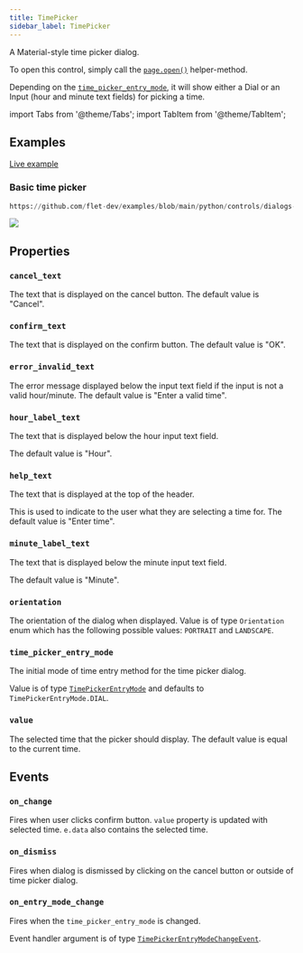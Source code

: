 ```yaml
---
title: TimePicker
sidebar_label: TimePicker
---
```


A Material-style time picker dialog.

To open this control, simply call the [`page.open()`](/docs/controls/page#opencontrol) helper-method.

Depending on the [`time_picker_entry_mode`](/docs/controls/timepicker#time_picker_entry_mode), it will show either a Dial or an Input (hour and minute text fields) for picking a time.

import Tabs from '@theme/Tabs';
import TabItem from '@theme/TabItem';

## Examples

[Live example](https://flet-controls-gallery.fly.dev/dialogs/timepicker)

### Basic time picker


```python reference
https://github.com/flet-dev/examples/blob/main/python/controls/dialogs-alerts-panels/time-picker/time-picker-basic.py
```


<img src="/img/docs/controls/timepicker/time-picker.png" className="screenshot-50" />

## Properties

### `cancel_text`

The text that is displayed on the cancel button. The default value is "Cancel".

### `confirm_text`

The text that is displayed on the confirm button. The default value is "OK".

### `error_invalid_text`

The error message displayed below the input text field if the input is not a valid hour/minute. The default value is "Enter a valid time".

### `hour_label_text`

The text that is displayed below the hour input text field.

The default value is "Hour".

### `help_text`

The text that is displayed at the top of the header.

This is used to indicate to the user what they are selecting a time for. The default value is "Enter time".

### `minute_label_text`

The text that is displayed below the minute input text field.

The default value is "Minute".

### `orientation`

The orientation of the dialog when displayed. Value is of type `Orientation` enum which has the following possible values: `PORTRAIT` and `LANDSCAPE`.

### `time_picker_entry_mode`

The initial mode of time entry method for the time picker dialog.

Value is of type [`TimePickerEntryMode`](/docs/reference/types/timepickerentrymode) and defaults
to `TimePickerEntryMode.DIAL`.

### `value`

The selected time that the picker should display. The default value is equal to the current time.

## Events

### `on_change`

Fires when user clicks confirm button. `value` property is updated with selected time. `e.data` also contains the selected time.

### `on_dismiss`

Fires when dialog is dismissed by clicking on the cancel button or outside of time picker dialog.

### `on_entry_mode_change`

Fires when the `time_picker_entry_mode` is changed.

Event handler argument is of
type [`TimePickerEntryModeChangeEvent`](/docs/reference/types/timepickerentrymodechangeevent).
